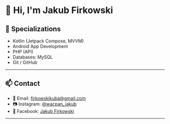 # 👋 Hi, I'm Jakub Firkowski

## 📱 Specializations

- Kotlin (Jetpack Compose, MVVM)
- Android App Development
- PHP (API)
- Databases: MySQL
- Git / GitHub

---

## 📫 Contact

- 📧 Email: [firkowskikuba@gmail.com](mailto:firkowskikuba@gmail.com)
- 📷 Instagram: [@wacpan_jakub](https://www.instagram.com/wacpan_jakub/#)
- 📘 Facebook: [Jakub Firkowski](https://facebook.com)

---

